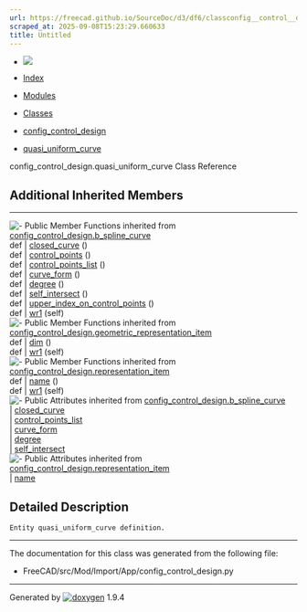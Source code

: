 ```yaml
---
url: https://freecad.github.io/SourceDoc/d3/df6/classconfig__control__design_1_1quasi__uniform__curve.html
scraped_at: 2025-09-08T15:23:29.660633
title: Untitled
---
```


  * [ ![](https://www.freecad.org/svg/logo-freecad.svg) ](https://freecadweb.org "FreeCAD")
  * [Index](../../index.html "Index")
  * [Modules](../../modules.html "Modules list")
  * [Classes](../../annotated.html "Annotated list")

  * [config_control_design](../../d4/d07/namespaceconfig__control__design.html)
  * [quasi_uniform_curve](../../d3/df6/classconfig__control__design_1_1quasi__uniform__curve.html)

config_control_design.quasi_uniform_curve Class Reference

##  Additional Inherited Members  
  
---  
![-](../../closed.png) Public Member Functions inherited from
[config_control_design.b_spline_curve](../../d9/d93/classconfig__control__design_1_1b__spline__curve.html)  
def | [closed_curve](../../d9/d93/classconfig__control__design_1_1b__spline__curve.html#aa084ec588facff488a05c2f9ad709264) ()  
def | [control_points](../../d9/d93/classconfig__control__design_1_1b__spline__curve.html#ab3065fdf6d422ab74c91e79564ce1f38) ()  
def | [control_points_list](../../d9/d93/classconfig__control__design_1_1b__spline__curve.html#afc86aecda757412f7583132b5a9034cc) ()  
def | [curve_form](../../d9/d93/classconfig__control__design_1_1b__spline__curve.html#aa18c9410b2adc3e470a1b53a2be10688) ()  
def | [degree](../../d9/d93/classconfig__control__design_1_1b__spline__curve.html#a99eaf886f43baba6122ca73372c648cb) ()  
def | [self_intersect](../../d9/d93/classconfig__control__design_1_1b__spline__curve.html#a4c33a2f834b9d713ddc288450292abdd) ()  
def | [upper_index_on_control_points](../../d9/d93/classconfig__control__design_1_1b__spline__curve.html#a13bfc700bf2396e0a4181b01ffe784d7) ()  
def | [wr1](../../d9/d93/classconfig__control__design_1_1b__spline__curve.html#a398f92dc8b064539c2a505afbeb470de) (self)  
![-](../../closed.png) Public Member Functions inherited from
[config_control_design.geometric_representation_item](../../d3/d18/classconfig__control__design_1_1geometric__representation__item.html)  
def | [dim](../../d3/d18/classconfig__control__design_1_1geometric__representation__item.html#aac385fb99d009b699d0d77f10ebdc5f1) ()  
def | [wr1](../../d3/d18/classconfig__control__design_1_1geometric__representation__item.html#a779ebde9495ea4132b585e06aa418f13) (self)  
![-](../../closed.png) Public Member Functions inherited from
[config_control_design.representation_item](../../d9/d69/classconfig__control__design_1_1representation__item.html)  
def | [name](../../d9/d69/classconfig__control__design_1_1representation__item.html#a5ea878073c85170f328deff23a9c5732) ()  
def | [wr1](../../d9/d69/classconfig__control__design_1_1representation__item.html#a4cdc1db49341dedc8f271ec89801c713) (self)  
![-](../../closed.png) Public Attributes inherited from
[config_control_design.b_spline_curve](../../d9/d93/classconfig__control__design_1_1b__spline__curve.html)  
|
[closed_curve](../../d9/d93/classconfig__control__design_1_1b__spline__curve.html#a2947367918704f9270e1d0b156d8dd50)  
|
[control_points_list](../../d9/d93/classconfig__control__design_1_1b__spline__curve.html#a11d6438f4c597f87addccd7bad9abc47)  
|
[curve_form](../../d9/d93/classconfig__control__design_1_1b__spline__curve.html#a3217b7bdd9ffb7eea3e930da359ba3a6)  
|
[degree](../../d9/d93/classconfig__control__design_1_1b__spline__curve.html#a2d955e657f7a17ad526177ac10dd148f)  
|
[self_intersect](../../d9/d93/classconfig__control__design_1_1b__spline__curve.html#ab5d964aee69e50cf3b937a02fe0f8512)  
![-](../../closed.png) Public Attributes inherited from
[config_control_design.representation_item](../../d9/d69/classconfig__control__design_1_1representation__item.html)  
|
[name](../../d9/d69/classconfig__control__design_1_1representation__item.html#a0e8be677f8410825a46422f3c0e1c128)  
  
## Detailed Description

    
    
    Entity quasi_uniform_curve definition.

* * *

The documentation for this class was generated from the following file:

  * FreeCAD/src/Mod/Import/App/config_control_design.py

* * *

Generated by
[![doxygen](../../doxygen.svg)](https://www.doxygen.org/index.html) 1.9.4


